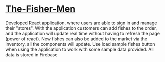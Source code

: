 # [The-Fisher-Men](http://malbaron0.github.io/Hosting-The-Fisher-Men/)

Developed React application, where users are able to sign in and manage their "stores". With the application customers can add fishes to the order, and the application will update real time without having to refresh the page (power of react). New fishes can also be added to the market via the inventory, all the components will update. Use load sample fishes button when using the application to work with some sample data provided. All data is stored in Firebase
